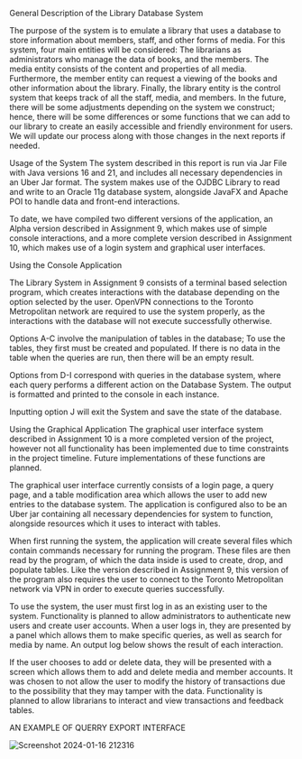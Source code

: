 

General Description of the Library Database System 

The purpose of the system is to emulate a library that uses a database to store information about members, staff, and other forms of media.  For this system, four main entities will be considered: The librarians as administrators who manage the data of books, and the members. The media entity consists of the content and properties of all media. Furthermore, the member entity can request a viewing of the books and other information about the library. Finally, the library entity is the control system that keeps track of all the staff, media, and members. In the future, there will be some adjustments depending on the system we construct; hence, there will be some differences or some functions that we can add to our library to create an easily accessible and friendly environment for users. We will update our process along with those changes in the next reports if needed.

Usage of the System
The system described in this report is run via Jar File with Java versions 16 and 21, and includes all necessary dependencies in an Uber Jar format. The system makes use of the OJDBC Library to read and write to an Oracle 11g database system, alongside JavaFX and Apache POI to handle data and front-end interactions.

To date, we have compiled two different versions of the application, an Alpha version described in Assignment 9, which makes use of simple console interactions, and a more complete version described in Assignment 10, which makes use of a login system and graphical user interfaces. 

Using the Console Application

The Library System in Assignment 9 consists of a terminal based selection program, which creates interactions with the database depending on the option selected by the user.
 OpenVPN connections to the Toronto Metropolitan network are required to use the system properly, as the interactions with the database will not execute successfully otherwise.

Options A-C involve the manipulation of tables in the database; To use the tables, they first must be created and populated. If there is no data in the table when the queries are run, then there will be an empty result. 

Options from D-I correspond with queries in the database system, where each query performs a different action on the Database System. The output is formatted and printed to the console in each instance.

Inputting option J will exit the System and save the state of the database.


Using the Graphical Application
	The graphical user interface system described in Assignment 10 is a more completed version of the project, however not all functionality has been implemented due to time constraints in the project timeline. Future implementations of these functions are planned.

The graphical user interface currently consists of a login page, a query page, and a table modification area which allows the user to add new entries to the database system. The application is configured also to be an Uber jar containing all necessary dependencies for system to function, alongside resources which it uses to interact with tables.

When first running the system, the application will create several files which contain commands necessary for running the program. These files are then read by the program, of which the data inside is used to create, drop, and populate tables. Like the version described in Assignment 9, this version of the program also requires the user to connect to the Toronto Metropolitan network via VPN in order to execute queries successfully.

To use the system, the user must first log in as an existing user to the system. Functionality is planned to allow administrators to authenticate new users and create user accounts.
When a user logs in, they are presented by a panel which allows them to make specific queries, as well as search for media by name. An output log below shows the result of each interaction.

If the user chooses to add or delete data, they will be presented with a screen which allows them to add and delete media and member accounts. It was chosen to not allow the user to modify the history of transactions due to the possibility that they may tamper with the data. Functionality is planned to allow librarians to interact and view transactions and feedback tables.

AN EXAMPLE OF QUERRY EXPORT INTERFACE

![Screenshot 2024-01-16 212316](https://github.com/J-Talon/CPS510FX/assets/130938825/ca41ab99-a5f9-43eb-bbb1-662a34e332c3)


